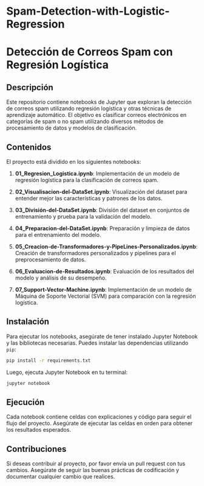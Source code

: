 # Spam-Detection-with-Logistic-Regression

# Detección de Correos Spam con Regresión Logística

## Descripción

Este repositorio contiene notebooks de Jupyter que exploran la detección de correos spam utilizando regresión logística y otras técnicas de aprendizaje automático. El objetivo es clasificar correos electrónicos en categorías de spam o no spam utilizando diversos métodos de procesamiento de datos y modelos de clasificación.

## Contenidos

El proyecto está dividido en los siguientes notebooks:

1. **01_Regresion_Logistica.ipynb**: Implementación de un modelo de regresión logística para la clasificación de correos spam.

2. **02_Visualisacion-del-DataSet.ipynb**: Visualización del dataset para entender mejor las características y patrones de los datos.

3. **03_División-del-DataSet.ipynb**: División del dataset en conjuntos de entrenamiento y prueba para la validación del modelo.

4. **04_Preparacion-del-DataSet.ipynb**: Preparación y limpieza de datos para el entrenamiento del modelo.

5. **05_Creacion-de-Transformadores-y-PipeLines-Personalizados.ipynb**: Creación de transformadores personalizados y pipelines para el preprocesamiento de datos.

6. **06_Evaluacion-de-Resultados.ipynb**: Evaluación de los resultados del modelo y análisis de su desempeño.

7. **07_Support-Vector-Machine.ipynb**: Implementación de un modelo de Máquina de Soporte Vectorial (SVM) para comparación con la regresión logística.

## Instalación

Para ejecutar los notebooks, asegúrate de tener instalado Jupyter Notebook y las bibliotecas necesarias. Puedes instalar las dependencias utilizando `pip`:

```bash
pip install -r requirements.txt
```

Luego, ejecuta Jupyter Notebook en tu terminal:

```bash
jupyter notebook
```

## Ejecución

Cada notebook contiene celdas con explicaciones y código para seguir el flujo del proyecto. Asegúrate de ejecutar las celdas en orden para obtener los resultados esperados.

## Contribuciones

Si deseas contribuir al proyecto, por favor envía un pull request con tus cambios. Asegúrate de seguir las buenas prácticas de codificación y documentar cualquier cambio que realices.
